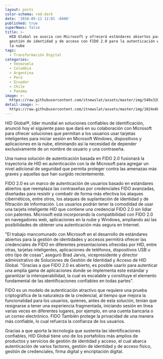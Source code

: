 ```yaml
---
layout: posts
color-schema: red-dark
date: '2018-05-11 12:01 -0400'
published: true
superNews: false
title: >-
  HID Global se asocia con Microsoft y ofrecerá estándares abiertos para la
  gestión de identidad y de acceso con FIDO 2.0 para la autenticación web y en
  la nube
tags:
  - Transformación Digital
categories:
  - Venezuela
  - Colombia
  - Argentina
  - Perú
  - Ecuador
  - Chile
  - Panama
image: >-
  https://raw.githubusercontent.com/itnewslat/assets/master/img/540x320/ms-hid-p.jpg
detail-image: >-
  https://raw.githubusercontent.com/itnewslat/assets/master/img/1024x680/ms-hid-g.jpg
---
```

HID Global®, líder mundial en soluciones confiables de identificación, anunció hoy el siguiente paso que dará en su colaboración con Microsoft para ofrecer soluciones que permitan a los usuarios usar tarjetas inteligentes para iniciar sesión en Microsoft Windows, dispositivos y aplicaciones en la nube, eliminando así la necesidad de depender exclusivamente de un nombre de usuario y una contraseña.  

Una nueva solución de autenticación basada en FIDO 2.0 fusionará la trayectoria de HID en autenticación con la de Microsoft para agregar un nivel adicional de seguridad que permita proteger contra las amenazas más graves y aquellas que han surgido recientemente.

FIDO 2.0 es un marco de autenticación de usuarios basado en estándares abiertos que reemplaza las contraseñas por credenciales FIDO avanzadas, diseñadas para resistir y combatir de forma más efectiva los ataques cibernéticos, entre otros, los ataques de suplantación de identidad y de filtración de información. Los usuarios podrán tener la comodidad de usar una tarjeta inteligente HID que contiene una credencial FIDO 2.0 sin lidiar con patentes.  Microsoft está incorporando la compatibilidad con FIDO 2.0 en navegadores web, aplicaciones en la nube y Windows, ampliando así las posibilidades de obtener una autenticación más segura en Internet. 

"El trabajo mancomunado con Microsoft en el desarrollo de estándares abiertos para la gestión de identidades y accesos permitirá ofrecer las credenciales de FIDO en diferentes presentaciones ofrecidas por HID, entre otras, tarjetas inteligentes, aplicaciones de teléfonos, dispositivos USB u otro tipo de cosas", aseguró Brad Jarvis, vicepresidente y director administrativo de Soluciones de Gestión de Identidad y Acceso de HID Global. "Gracias a que FIDO 2.0 es abierto, es posible usarlo para autenticar una amplia gama de aplicaciones donde se implementa este estándar y garantizar la interoperabilidad, la cual es escalable y constituye el elemento fundamental de las identificaciones confiables en todas partes". 

FIDO es un modelo de autenticación atractivo que requiere una prueba criptográfica de la naturaleza de la credencial, al tiempo que mejora la funcionalidad para los usuarios, quienes, antes de esta solución, tenían que resignarse a tener una experiencia fragmentada, iniciando sesión en línea varias veces en diferentes lugares, por ejemplo, en una cuenta bancaria o un correo electrónico. FIDO También protege la privacidad de una manera más confiable, lo cual refuerza la confianza de los usuarios. 

Gracias a que aporta la tecnología que sustenta las identificaciones confiables, HID Global tiene uno de los portafolios más amplios de productos y servicios de gestión de identidad y acceso, el cual abarca autenticación de varios factores, gestión de identidad y de acceso físico, gestión de credenciales, firma digital y encriptación digital.

